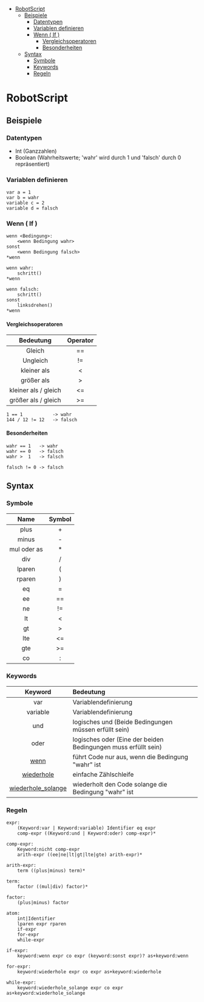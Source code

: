 
- [RobotScript](#robotscript)
  - [Beispiele](#beispiele)
    - [Datentypen](#datentypen)
    - [Variablen definieren](#variablen-definieren)
    - [Wenn ( If )](#wenn--if-)
      - [Vergleichsoperatoren](#vergleichsoperatoren)
      - [Besonderheiten](#besonderheiten)
  - [Syntax](#syntax)
    - [Symbole](#symbole)
    - [Keywords](#keywords)
    - [Regeln](#regeln)

# RobotScript

## Beispiele

### Datentypen

- Int (Ganzzahlen)
- Boolean (Wahrheitswerte; 'wahr' wird durch 1 und 'falsch' durch 0 repräsentiert)

### Variablen definieren

`var a = 1`  
`var b = wahr`  
`variable c = 2`  
`variable d = falsch`

### Wenn ( If )
```
wenn <Bedingung>:
    <wenn Bedingung wahr>
sonst
    <wenn Bedingung falsch>
*wenn

wenn wahr:
    schritt()
*wenn

wenn falsch:
    schritt()
sonst
    linksdrehen()
*wenn
```
#### Vergleichsoperatoren
|Bedeutung|Operator|
|:---:|:---:|
|Gleich|==|
|Ungleich|!=|
|kleiner als|<|
|größer als|>|
|kleiner als / gleich|<=|
|größer als / gleich|>=|

```
1 == 1           -> wahr
144 / 12 != 12   -> falsch
```

#### Besonderheiten

```
wahr == 1   -> wahr
wahr == 0   -> falsch
wahr >  1   -> falsch

falsch != 0 -> falsch
```

## Syntax

### Symbole
|Name|Symbol|
|:---:|:---:|
|plus|+|
|minus|-|
|mul oder as|*|
|div|/|
|lparen|(|
|rparen|)|
|eq|=|
|ee|==|
|ne|!=|
|lt|<|
|gt|>|
|lte|<=|
|gte|>=|
|co|:|

### Keywords
|Keyword|Bedeutung|
|:---:|:---|
|var|Variablendefinierung|
|variable|Variablendefinierung|
|und|logisches und (Beide Bedingungen müssen erfüllt sein)|
|oder|logisches oder (Eine der beiden Bedingungen muss erfüllt sein)|
|[wenn](#wenn--if-)|führt Code nur aus, wenn die Bedingung "wahr" ist|
|[wiederhole](#wenn--if-)|einfache Zählschleife|
|[wiederhole_solange](#wenn--if-)|wiederholt den Code solange die Bedingung "wahr" ist|

### Regeln
```
expr:
    (Keyword:var | Keyword:variable) Identifier eq expr
    comp-expr ((Keyword:und | Keyword:oder) comp-expr)*

comp-expr:
    Keyword:nicht comp-expr
    arith-expr ((ee|ne|lt|gt|lte|gte) arith-expr)*

arith-expr:
    term ((plus|minus) term)*

term:
    factor ((mul|div) factor)*

factor:
    (plus|minus) factor

atom:
    int|Identifier
    lparen expr rparen
    if-expr
    for-expr
    while-expr

if-expr:
    keyword:wenn expr co expr (keyword:sonst expr)? as+keyword:wenn

for-expr:
    keyword:wiederhole expr co expr as+keyword:wiederhole

while-expr:
    keyword:wiederhole_solange expr co expr as+keyword:wiederhole_solange
```
